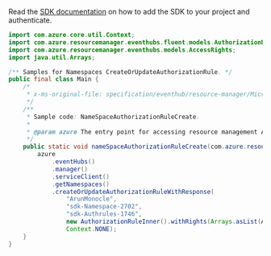 Read the [SDK documentation](https://github.com/Azure/azure-sdk-for-java/blob/azure-resourcemanager_2.13.0/sdk/resourcemanager/azure-resourcemanager/README.md) on how to add the SDK to your project and authenticate.

```java
import com.azure.core.util.Context;
import com.azure.resourcemanager.eventhubs.fluent.models.AuthorizationRuleInner;
import com.azure.resourcemanager.eventhubs.models.AccessRights;
import java.util.Arrays;

/** Samples for Namespaces CreateOrUpdateAuthorizationRule. */
public final class Main {
    /*
     * x-ms-original-file: specification/eventhub/resource-manager/Microsoft.EventHub/stable/2021-11-01/examples/NameSpaces/EHNameSpaceAuthorizationRuleCreate.json
     */
    /**
     * Sample code: NameSpaceAuthorizationRuleCreate.
     *
     * @param azure The entry point for accessing resource management APIs in Azure.
     */
    public static void nameSpaceAuthorizationRuleCreate(com.azure.resourcemanager.AzureResourceManager azure) {
        azure
            .eventHubs()
            .manager()
            .serviceClient()
            .getNamespaces()
            .createOrUpdateAuthorizationRuleWithResponse(
                "ArunMonocle",
                "sdk-Namespace-2702",
                "sdk-Authrules-1746",
                new AuthorizationRuleInner().withRights(Arrays.asList(AccessRights.LISTEN, AccessRights.SEND)),
                Context.NONE);
    }
}
```

